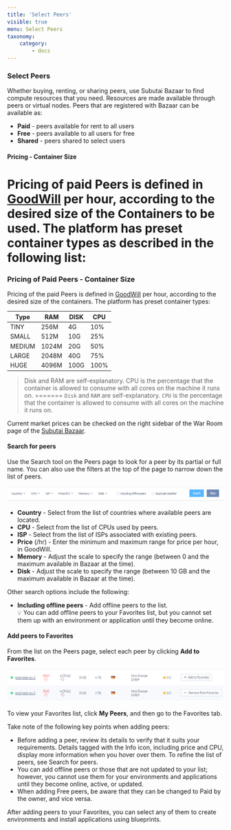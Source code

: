```yaml
---
title: 'Select Peers'
visible: true
menu: Select Peers
taxonomy:
    category:
        - docs
---
```


### Select Peers
Whether buying, renting, or sharing peers, use Subutai Bazaar to find compute resources that you need. Resources are made available through peers or virtual nodes. Peers that are registered with Bazaar can be available as:

* **Paid** - peers available for rent to all users
* **Free** - peers available to all users for free
* **Shared** - peers shared to select users

#### Pricing - Container Size

Pricing of paid Peers is defined in [GoodWill](../../../glossary/good-will) per hour, according to the desired size of the Containers to be used. The platform has preset container types as described in the following list:
=======
### Pricing of Paid Peers - Container Size

Pricing of the paid Peers is defined in [GoodWill](../../../../glossary#good-will) per hour, according to the desired size of the containers. The platform has preset container types:

| Type | RAM | DISK | CPU |
| ---- | --- | ---- | --- |
|TINY|256M|4G|10%|
|SMALL|512M|10G|25%|
|MEDIUM|1024M|20G|50%|
|LARGE|2048M|40G|75%|
|HUGE|4096M|100G|100%|

> Disk and RAM are self-explanatory. CPU is the percentage that the container is allowed to consume with all cores on the machine it runs on.
=======
> `Disk` and `RAM` are self-explanatory. `CPU` is the percentage that the container is allowed to consume with all cores on the machine it runs on.

Current market prices can be checked on the right sidebar of the War Room page of the [Subutai Bazaar](https://bazaar.subutai.io).

#### <a id="search-for-peers"> </a> Search for peers
Use the Search tool on the Peers page to look for a peer by its partial or full name. You can also use the filters at the top of the page to narrow down the list of peers.

![Search Peers](bazaar-search-peer.png)

* **Country** - Select from the list of countries where available peers are located.
* **CPU** - Select from the list of CPUs used by peers.
* **ISP** - Select from the list of ISPs associated with existing peers.
* **Price** (/hr) - Enter the minimum and maximum range for price per hour, in GoodWill.
* **Memory** - Adjust the scale to specify the range (between 0 and the maximum available in Bazaar at the time).
* **Disk** - Adjust the scale to specify the range (between 10 GB and the maximum available in Bazaar at the time).

Other search options include the following:
* **Including offline peers** - Add offline peers to the list.   
   💡 You can add offline peers to your Favorites list, but you cannot set them up with an environment or application until they become online.

#### Add peers to Favorites
From the list on the Peers page, select each peer by clicking **Add to Favorites**. 

![Add Peers](bazaar-add-peer.png)

To view your Favorites list, click **My Peers**, and then go to the Favorites tab. 

Take note of the following key points when adding peers:

* Before adding a peer, review its details to verify that it suits your requirements. Details tagged with the Info icon, including price and CPU, display more information when you hover over them. To refine the list of peers, see Search for peers.
* You can add offline peers or those that are not updated to your list; however, you cannot use them for your environments and applications until they become online,  active, or updated.
* When adding Free peers, be aware that they can be changed to Paid by the owner, and vice versa.

After adding peers to your Favorites, you can select any of them to create environments and install applications using blueprints. 
